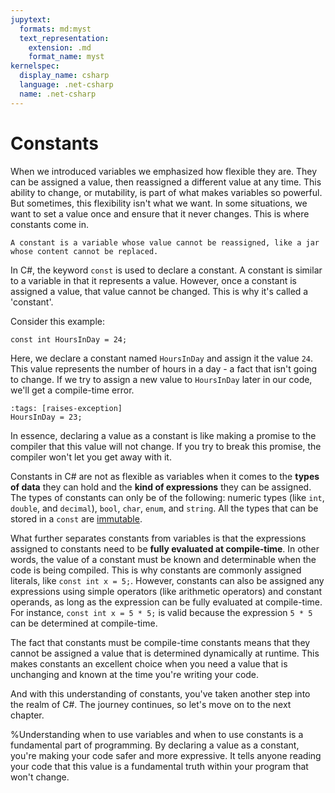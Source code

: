 ```yaml
---
jupytext:
  formats: md:myst
  text_representation:
    extension: .md
    format_name: myst
kernelspec:
  display_name: csharp
  language: .net-csharp
  name: .net-csharp
---
```


# Constants

When we introduced variables we emphasized how flexible they are. They can be assigned a value, then reassigned a different value at any time. This ability to change, or mutability, is part of what makes variables so powerful. But sometimes, this flexibility isn't what we want. In some situations, we want to set a value once and ensure that it never changes. This is where constants come in.

```{figure} ../images/cover-constants.jpg
A constant is a variable whose value cannot be reassigned, like a jar whose content cannot be replaced.
```

In C#, the keyword `const` is used to declare a constant. A constant is similar to a variable in that it represents a value. However, once a constant is assigned a value, that value cannot be changed. This is why it's called a 'constant'.

Consider this example:

```{code-cell}
const int HoursInDay = 24;
```

Here, we declare a constant named `HoursInDay` and assign it the value `24`. This value represents the number of hours in a day - a fact that isn't going to change. If we try to assign a new value to `HoursInDay` later in our code, we'll get a compile-time error.

```{code-cell}
:tags: [raises-exception]
HoursInDay = 23;
```

In essence, declaring a value as a constant is like making a promise to the compiler that this value will not change. If you try to break this promise, the compiler won't let you get away with it.

Constants in C# are not as flexible as variables when it comes to the **types of data** they can hold and the **kind of expressions** they can be assigned. The types of constants can only be of the following: numeric types (like `int`, `double`, and `decimal`), `bool`, `char`, `enum`, and `string`. All the types that can be stored in a `const` are [immutable](immutability).

What further separates constants from variables is that the expressions assigned to constants need to be **fully evaluated at compile-time**. In other words, the value of a constant must be known and determinable when the code is being compiled. This is why constants are commonly assigned literals, like `const int x = 5;`. However, constants can also be assigned any expressions using simple operators (like arithmetic operators) and constant operands, as long as the expression can be fully evaluated at compile-time. For instance, `const int x = 5 * 5;` is valid because the expression `5 * 5` can be determined at compile-time.

The fact that constants must be compile-time constants means that they cannot be assigned a value that is determined dynamically at runtime. This makes constants an excellent choice when you need a value that is unchanging and known at the time you're writing your code.

And with this understanding of constants, you've taken another step into the realm of C#. The journey continues, so let's move on to the next chapter.

%Understanding when to use variables and when to use constants is a fundamental part of programming. By declaring a value as a constant, you're making your code safer and more expressive. It tells anyone reading your code that this value is a fundamental truth within your program that won't change.

